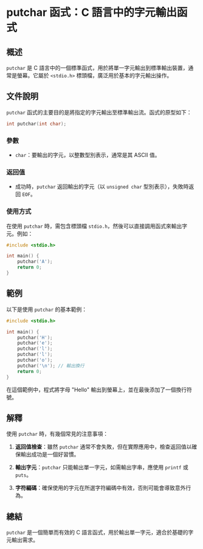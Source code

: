 <!--
Meta Description: # putchar 函式：C 語言中的字元輸出函式 ## 概述 `putchar` 是 C 語言中的一個標準函式，用於將單一字元輸出到標準輸出裝置，通常是螢幕。它屬於 `<stdio.h>` 標頭檔，廣泛用於基本的字元輸出操作。 ## 文件說明 `putchar` 函式的主要目的是將指定的字元輸出至...
Meta Keywords: putchar, stdio, int, char, include
-->

# putchar 函式：C 語言中的字元輸出函式

## 概述
`putchar` 是 C 語言中的一個標準函式，用於將單一字元輸出到標準輸出裝置，通常是螢幕。它屬於 `<stdio.h>` 標頭檔，廣泛用於基本的字元輸出操作。

## 文件說明
`putchar` 函式的主要目的是將指定的字元輸出至標準輸出流。函式的原型如下：

```c
int putchar(int char);
```

### 參數
- `char`：要輸出的字元，以整數型別表示，通常是其 ASCII 值。

### 返回值
- 成功時，`putchar` 返回輸出的字元（以 `unsigned char` 型別表示），失敗時返回 `EOF`。

### 使用方式
在使用 `putchar` 時，需包含標頭檔 `stdio.h`，然後可以直接調用函式來輸出字元。例如：

```c
#include <stdio.h>

int main() {
    putchar('A');
    return 0;
}
```

## 範例
以下是使用 `putchar` 的基本範例：

```c
#include <stdio.h>

int main() {
    putchar('H');
    putchar('e');
    putchar('l');
    putchar('l');
    putchar('o');
    putchar('\n'); // 輸出換行
    return 0;
}
```

在這個範例中，程式將字母 "Hello" 輸出到螢幕上，並在最後添加了一個換行符號。

## 解釋
使用 `putchar` 時，有幾個常見的注意事項：

1. **返回值檢查**：雖然 `putchar` 通常不會失敗，但在實際應用中，檢查返回值以確保輸出成功是一個好習慣。
   
2. **輸出字元**：`putchar` 只能輸出單一字元，如需輸出字串，應使用 `printf` 或 `puts`。
   
3. **字符編碼**：確保使用的字元在所選字符編碼中有效，否則可能會導致意外行為。

## 總結
`putchar` 是一個簡單而有效的 C 語言函式，用於輸出單一字元，適合於基礎的字元輸出需求。